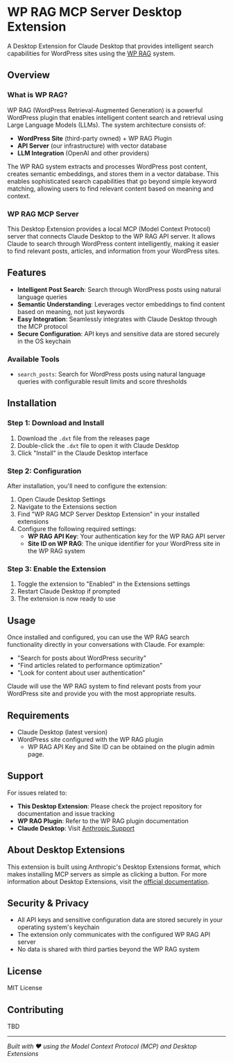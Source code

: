 # WP RAG MCP Server Desktop Extension

A Desktop Extension for Claude Desktop that provides intelligent search capabilities for WordPress sites using the [WP RAG](https://services.mobalab.net/wp-rag/) system.

## Overview

### What is WP RAG?

WP RAG (WordPress Retrieval-Augmented Generation) is a powerful WordPress plugin that enables intelligent content search and retrieval using Large Language Models (LLMs). The system architecture consists of:

- **WordPress Site** (third-party owned) + WP RAG Plugin
- **API Server** (our infrastructure) with vector database
- **LLM Integration** (OpenAI and other providers)

The WP RAG system extracts and processes WordPress post content, creates semantic embeddings, and stores them in a vector database. This enables sophisticated search capabilities that go beyond simple keyword matching, allowing users to find relevant content based on meaning and context.

### WP RAG MCP Server

This Desktop Extension provides a local MCP (Model Context Protocol) server that connects Claude Desktop to the WP RAG API server. It allows Claude to search through WordPress content intelligently, making it easier to find relevant posts, articles, and information from your WordPress sites.

## Features

- **Intelligent Post Search**: Search through WordPress posts using natural language queries
- **Semantic Understanding**: Leverages vector embeddings to find content based on meaning, not just keywords
- **Easy Integration**: Seamlessly integrates with Claude Desktop through the MCP protocol
- **Secure Configuration**: API keys and sensitive data are stored securely in the OS keychain

### Available Tools

- `search_posts`: Search for WordPress posts using natural language queries with configurable result limits and score thresholds

## Installation

### Step 1: Download and Install

1. Download the `.dxt` file from the releases page
2. Double-click the `.dxt` file to open it with Claude Desktop
3. Click "Install" in the Claude Desktop interface

### Step 2: Configuration

After installation, you'll need to configure the extension:

1. Open Claude Desktop Settings
2. Navigate to the Extensions section
3. Find "WP RAG MCP Server Desktop Extension" in your installed extensions
4. Configure the following required settings:
    - **WP RAG API Key**: Your authentication key for the WP RAG API server
    - **Site ID on WP RAG**: The unique identifier for your WordPress site in the WP RAG system

### Step 3: Enable the Extension

1. Toggle the extension to "Enabled" in the Extensions settings
2. Restart Claude Desktop if prompted
3. The extension is now ready to use

## Usage

Once installed and configured, you can use the WP RAG search functionality directly in your conversations with Claude. For example:

- "Search for posts about WordPress security"
- "Find articles related to performance optimization"
- "Look for content about user authentication"

Claude will use the WP RAG system to find relevant posts from your WordPress site and provide you with the most appropriate results.

## Requirements

- Claude Desktop (latest version)
- WordPress site configured with the WP RAG plugin
  - WP RAG API Key and Site ID can be obtained on the plugin admin page.

## Support

For issues related to:
- **This Desktop Extension**: Please check the project repository for documentation and issue tracking
- **WP RAG Plugin**: Refer to the WP RAG plugin documentation
- **Claude Desktop**: Visit [Anthropic Support](https://support.anthropic.com)

## About Desktop Extensions

This extension is built using Anthropic's Desktop Extensions format, which makes installing MCP servers as simple as clicking a button. For more information about Desktop Extensions, visit the [official documentation](https://www.anthropic.com/engineering/desktop-extensions).

## Security & Privacy

- All API keys and sensitive configuration data are stored securely in your operating system's keychain
- The extension only communicates with the configured WP RAG API server
- No data is shared with third parties beyond the WP RAG system

## License

MIT License

## Contributing

TBD

---

*Built with ❤️ using the Model Context Protocol (MCP) and Desktop Extensions*
